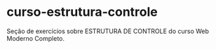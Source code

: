 # curso-estrutura-controle
Seção de exercícios sobre ESTRUTURA DE CONTROLE do curso Web Moderno Completo.
